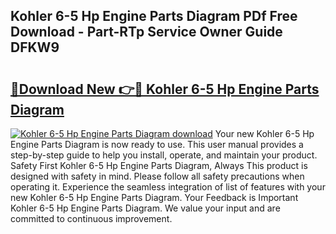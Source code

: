 ## Kohler 6-5 Hp Engine Parts Diagram PDf Free Download - Part-RTp Service Owner Guide DFKW9

# <h2><a href="http://dfukm7.blite.top/?on=Kohler+6-5+Hp+Engine+Parts+Diagram">🔗Download New 👉🔴 Kohler 6-5 Hp Engine Parts Diagram</a></h2>

[![Kohler 6-5 Hp Engine Parts Diagram download](https://i.imgur.com/lujVjoI.png)](http://dfukm7.blite.top/?on=Kohler+6-5+Hp+Engine+Parts+Diagram)
Your new Kohler 6-5 Hp Engine Parts Diagram is now ready to use. This user manual provides a step-by-step guide to help you install, operate, and maintain your product. Safety First Kohler 6-5 Hp Engine Parts Diagram, Always This product is designed with safety in mind. Please follow all safety precautions when operating it. Experience the seamless integration of list of features with your new Kohler 6-5 Hp Engine Parts Diagram. Your Feedback is Important Kohler 6-5 Hp Engine Parts Diagram. We value your input and are committed to continuous improvement.
